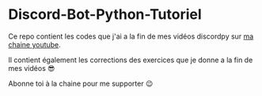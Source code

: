 # Discord-Bot-Python-Tutoriel

Ce repo contient les codes que j'ai a la fin de mes vidéos discordpy sur [ma chaine youtube](https://www.youtube.com/channel/UChDVo_Uqomuk7KnMVp-Lhhw).

Il contient également les corrections des exercices que je donne a la fin de mes vidéos 😎

Abonne toi à la chaine pour me supporter 😉
